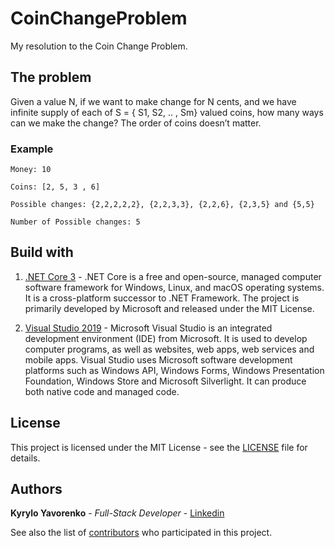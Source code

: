 # CoinChangeProblem
My resolution to the Coin Change Problem.

## The problem
Given a value N, if we want to make change for N cents, and we have infinite supply of each of S = { S1, S2, .. , Sm} valued coins, how many ways can we make the change? The order of coins doesn’t matter.

### Example

`Money: 10`

`Coins: [2, 5, 3 , 6]`

`Possible changes: {2,2,2,2,2}, {2,2,3,3}, {2,2,6}, {2,3,5} and {5,5}`

`Number of Possible changes: 5`

## Build with

1. [.NET Core 3](https://docs.microsoft.com/pt-pt/dotnet/core/) - .NET Core is a free and open-source, managed computer software framework for Windows, Linux, and macOS operating systems. It is a cross-platform successor to .NET Framework. The project is primarily developed by Microsoft and released under the MIT License. 

2. [Visual Studio 2019](https://visualstudio.microsoft.com/vs/) - Microsoft Visual Studio is an integrated development environment (IDE) from Microsoft. It is used to develop computer programs, as well as websites, web apps, web services and mobile apps. Visual Studio uses Microsoft software development platforms such as Windows API, Windows Forms, Windows Presentation Foundation, Windows Store and Microsoft Silverlight. It can produce both native code and managed code.

## License
This project is licensed under the MIT License - see the [LICENSE](LICENSE) file for details.

## Authors

 **Kyrylo Yavorenko** - *Full-Stack Developer* - [Linkedin](https://www.linkedin.com/in/kyryloyavorenko/)

See also the list of [contributors](https://github.com/Kiril1512/SignalRDemo/contributors) who participated in this project.

